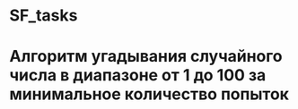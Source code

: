 # SF_tasks
# Алгоритм угадывания случайного числа в диапазоне от 1 до 100 за минимальное количество попыток